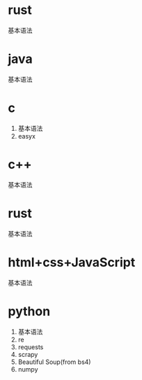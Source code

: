 # rust
基本语法
# java
基本语法
# c

 1. 基本语法
 2. easyx


# c++
基本语法
# rust
基本语法
# html+css+JavaScript
基本语法
# python

 1. 基本语法
 2. re
 3. requests
 4. scrapy
 5. Beautiful Soup(from bs4)
 6. numpy

<!--stackedit_data:
eyJoaXN0b3J5IjpbMjExODE5NjY4OF19
-->